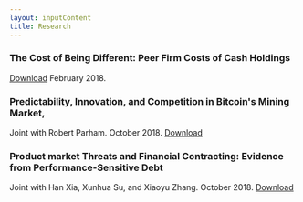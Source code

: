 ```yaml
---
layout: inputContent
title: Research
---
```




### The Cost of Being Different: Peer Firm Costs of Cash Holdings
[Download](https://ssrn.com/abstract=2972422) February 2018.

### Predictability, Innovation, and Competition in Bitcoin's Mining Market,
Joint with Robert Parham. October 2018.  [Download](https://ssrn.com/abstract=3080586)

### Product market Threats and Financial Contracting: Evidence from Performance-Sensitive Debt
Joint with Han Xia, Xunhua Su, and Xiaoyu Zhang. October 2018. [Download](https://ssrn.com/abstract=2410568)
